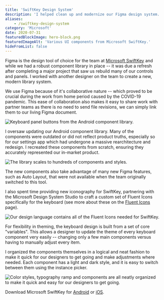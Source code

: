 ```yaml
---
title: 'SwiftKey Design System'
description: 'I helped clean up and modernize our Figma design system.'
aliases: 
    - /swiftkey-design-system
category: 'Microsoft'
date: 2020-07-31
featuredBlockImage: hero-block.png
featuredImageAlt: 'Various UI components from Microsoft SwiftKey.'
hideFromList: false
---
```


Figma is the design tool of choice for the team at [Microsoft SwiftKey](https://www.microsoft.com/swiftkey) and while we had a robust component library in place -- it was due a refresh after completing a major project that saw us rebuild many of our controls and panels. I worked with another designer on the team to create a new, modern library system.

We use Figma because of it's collaborative nature -- which proved to be crucial during the work from home period caused by the COVID-19 pandemic. This ease of collaboration also makes it easy to share work with partner teams as there is no need to send file revisions, we can simply link them to our living Figma document.

![Keyboard panel buttons from the Android component library.](./buttons.png)

I oversaw updating our Android component library. Many of the components were outdated or did not reflect product truths, especially so for our settings app which had undergone a massive rearchitecture and redesign. I recreated these components from scratch, ensuring they accurately represented our in-market product.

![The library scales to hundreds of components and styles.](./all-components.png)

The new components also take advantage of many new Figma features, such as Auto Layout, that were not available when the team originally switched to this tool.

I also spent time providing new iconography for SwiftKey, partnering with the Microsoft Design System Studio to craft a custom set of Fluent Icons specifically for the keyboard (see more about these on the [Fluent Icons](/work/fluent-icons/) page).

![Our design language contains all of the Fluent Icons needed for SwiftKey.](./icons.png)

For flexibility in theming, the keyboard design is built from a set of core "variables". This allows a designer to update the theme of every keyboard component very easily -- changing only a few main components versus having to manually adjust every item.

I organized the components themselves in a logical and neat fashion to make it quick for our designers to get going and make adjustments where needed. Each component has a light and dark style, and it is easy to switch between them using the instance picker.

![Color styles, typography ramp and components are all neatly organized to make it quick and easy for our designers to get going.](./overrides.png)

Download Microsoft SwiftKey for [Android](https://play.google.com/store/apps/details?id=com.touchtype.swiftkey&hl=en_US) or [iOS](https://apps.apple.com/us/app/swiftkey-keyboard/id911813648).